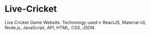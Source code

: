 # Live-Cricket
Live Cricket Game Website. Technology used-> ReactJS, Material-UI, Node.js, JavaScript, API, HTML, CSS, JSON.
